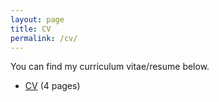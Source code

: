 ```yaml
---
layout: page
title: CV
permalink: /cv/
---
```


You can find my curriculum vitae/resume below.
<ul>
	<li><a href="cv_cbkarki.pdf">CV</a> (4 pages)</li>
	<!-- <li><a href="two_page.pdf">Long resume</a> (2 pages)</li>
	<li><a href="short_cv.pdf">Short resume</a> (1 page)</li> -->
</ul>
